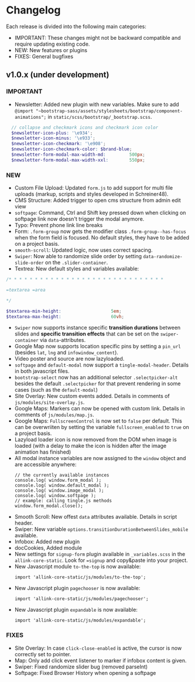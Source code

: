 # Changelog

Each release is divided into the following main categories:

- IMPORTANT: These changes might not be backward compatible and require updating existing code.
- NEW: New features or plugins
- FIXES: General bugfixes

## v1.0.x (under development)

### IMPORTANT
- Newsletter: Added new plugin with new variables. Make sure to add `@import "~bootstrap-sass/assets/stylesheets/bootstrap/component-animations";` in `static/scss/bootstrap/_bootstrap.scss`.
```SCSS
  // collapse and checkmark icons and checkmark icon color
  $newsletter-icon-plus: '\e934';
  $newsletter-icon-minus: '\e933';
  $newsletter-icon-checkmark: '\e908';
  $newsletter-icon-checkmark-color: $brand-blue;
  $newsletter-form-modal-max-width-md:         500px;
  $newsletter-form-modal-max-width-xxl:        550px;
```
### NEW
- Custom File Upload: Updated `form.js` to add support for multi file uploads (markup, scripts and styles developed in Schreiner48).
- CMS Structure: Added trigger to open cms structure from admin edit view
- `softpage`: Command, Ctrl and Shift key pressed down when clicking on softpage link now doesn't trigger the modal anymore.
- Typo: Prevent phone link line breaks
- Form: `.form-group` now gets the modifier class `.form-group--has-focus` when the form field is focused. No default styles, they have to be added on a project basis.
- `smooth-scroll`: Updated logic, now uses correct spacing.
- `Swiper`: Now able to randomize slide order by setting `data-randomize-slide-order` on the `.slider-container`.
- Textrea: New default styles and variables available:
```SCSS
/* * * * * * * * * * * * * * * * * * * * * * * * * * * * * *

=textarea =area

*/

$textarea-min-height:                   5em;
$textarea-max-height:                   60vh;
```
- `Swiper` now supports instance specific <strong>transition durations</strong> between slides and <strong>specific transition effects</strong> that can be set on the `swiper-container` via `data`-attributes.
- Google Map now supports location specific pins by setting a `pin_url` (besides `lat`, `lng` and `infowindow_content`).
- Video poster and source are now lazyloaded.
- `softpage` and `default-modal` now support a `tingle-modal-header`. Details in both javascript files.
- `bootstrap-select` now has an additional selector `.selectpicker-alt` besides the default `.selectpicker` for that prevent rendering in some cases (such as the `default-modal`)
- Site Overlay: New custom events added. Details in comments of `js/modules/site-overlay.js`.
- Google Maps: Markers can now be opened with custom link. Details in comments of `js/modules/map.js`.
- Google Maps: `FullscreenControl` is now set to `false` per default. This can be overwriiten by setting the variable `fullscreen_enabled` to `true` on a project basis.
- Lazyload loader icon is now removed from the DOM when image is loaded (with a delay to make the icon is hidden after the image animation has finished)
- All modal instance variables are now assigned to the `window` object and are accessible anywhere:
  ```JS
  // the currently available instances
  console.log( window.form_modal );
  console.log( window.default_modal );
  console.log( window.image_modal );
  console.log( window.softpage );
  // example: calling tingle.js methods
  window.form_modal.close();
  ```
- Smooth Scroll: New offest `data` attributes available. Details in script header.
- Swiper: New variable `options.transitionDurationBetweenSlides_mobile` available.
- Infobox: Added new plugin
- docCookies, Added module
- New settings for `signup-form` plugin available in `_variables.scss` in the `allink-core-static`. Look for `=signup` and copy&paste into your project.
- New Javascript module `to-the-top` is now available:
  ```JS
  import 'allink-core-static/js/modules/to-the-top';
  ```
- New Javascript plugin `pagechooser` is now available:
  ```JS
  import 'allink-core-static/js/modules/pagechooser';
  ```
- New Javascript plugin `expandable` is now available:
  ```JS
  import 'allink-core-static/js/modules/expandable';
  ```
### FIXES
- Site Overlay: In case `click-close-enabled` is active, the cursor is now correctly set to pointer.
- Map: Only add click event listener to marker if infobox content is given.
- Swiper: Fixed randomize slider bug (removed parseInt)
- Softpage: Fixed Browser History when opening a softpage

